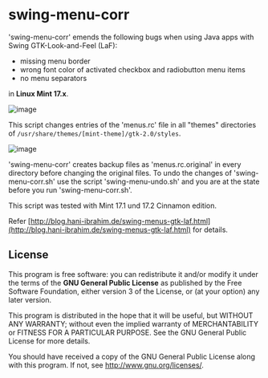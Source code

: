 # swing-menu-corr

'swing-menu-corr' emends the following bugs when using Javaapps with Swing GTK-Look-and-Feel (LaF):- missing menu border- wrong font color of activated checkbox and radiobutton menu items- no menu separatorsin **Linux Mint 17.x**. 
![image](http://blog.hani-ibrahim.de/wp-content/uploads/menutest_ani.gif)This script changes entries of the 'menus.rc' file in all "themes"directories of `/usr/share/themes/[mint-theme]/gtk-2.0/styles`.
![image](http://blog.hani-ibrahim.de/wp-content/uploads/terminal_swing-menu-corr.png)'swing-menu-corr' creates backup files as 'menus.rc.original' in everydirectory before changing the original files. To undo the changes of 'swing-menu-corr.sh' use the script 'swing-menu-undo.sh' and you are at the state before you run 'swing-menu-corr.sh'.This script was tested with Mint 17.1 und 17.2 Cinnamon edition.
Refer [http://blog.hani-ibrahim.de/swing-menus-gtk-laf.html](http://blog.hani-ibrahim.de/swing-menus-gtk-laf.html) for details.## License
This program is free software: you can redistribute it and/or modify it under the terms of the **GNU General Public License** as published by the Free Software Foundation, either version 3 of the License, or (at your option) any later version.This program is distributed in the hope that it will be useful, but WITHOUT ANY WARRANTY; without even the implied warranty of MERCHANTABILITY or FITNESS FOR A PARTICULAR PURPOSE.  See the GNU General Public License for more details.You should have received a copy of the GNU General Public License along with this program.  If not, see <http://www.gnu.org/licenses/>.